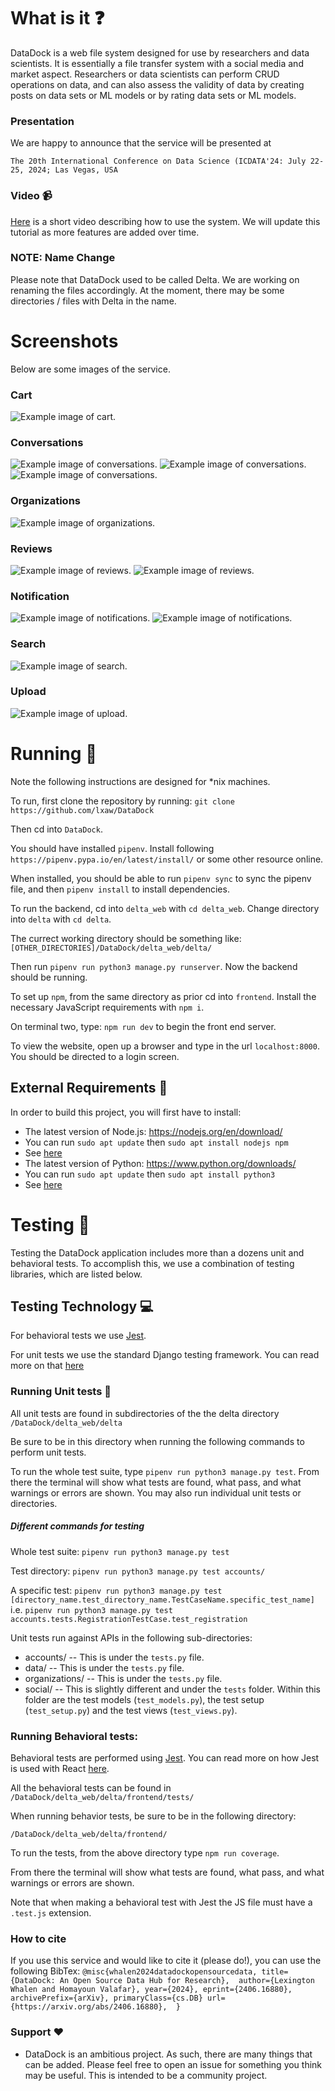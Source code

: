 # What is it ❓
DataDock is a web file system designed for use by researchers and data scientists. It is essentially a file transfer system with a social media and market aspect. Researchers or data scientists can perform CRUD operations on data, and can also assess the validity of data by creating posts on data sets or ML models or by rating data sets or ML models. 

### Presentation
We are happy to announce that the service will be presented at

`The 20th International Conference on Data Science
    (ICDATA'24: July 22-25, 2024; Las Vegas, USA`

### Video 📹
[Here](#) is a short video describing how to use the system. We will update this tutorial as more features are added over time.

### NOTE: Name Change
Please note that DataDock used to be called Delta. We are working on renaming the files accordingly. At the moment, there may be some directories / files with Delta in the name.

# Screenshots
Below are some images of the service.

### Cart
![Example image of cart.](conference_paper/figures/cart.png)

### Conversations
![Example image of conversations.](conference_paper/figures/conversation_start.png)
![Example image of conversations.](conference_paper/figures/convo.png)
![Example image of conversations.](conference_paper/figures/conversation_reply.png)

### Organizations
![Example image of organizations.](conference_paper/figures//organization.png)

### Reviews
![Example image of reviews.](conference_paper/figures/review.png)
![Example image of reviews.](conference_paper/figures/review_comment.png)

### Notification
![Example image of notifications.](conference_paper/figures/notification_message.png)
![Example image of notifications.](conference_paper/figures/notification_review.png)

### Search
![Example image of search.](conference_paper/figures/search.png)

### Upload
![Example image of upload.](conference_paper/figures/upload_page.png)

# Running 🏃
Note the following instructions are designed for *nix machines.

To run, first clone the repository by running:
`git clone https://github.com/lxaw/DataDock` 

Then cd into `DataDock`. 

You should have installed `pipenv`. Install following `https://pipenv.pypa.io/en/latest/install/` or some other resource online.

When installed, you should be able to run 
`pipenv sync` to sync the pipenv file, and then `pipenv install` to install dependencies.

To run the backend, cd into `delta_web` with `cd delta_web`.
Change directory into `delta` with `cd delta`.

The currect working directory should be something like:
`[OTHER_DIRECTORIES]/DataDock/delta_web/delta/`

Then run `pipenv run python3 manage.py runserver`. Now the backend should be running.

To set up `npm`, from the same directory as prior cd into `frontend`. 
Install the necessary JavaScript requirements with `npm i`. 

On terminal two, type:
`npm run dev` to begin the front end server.

To view the website, open up a browser and type in the url `localhost:8000`. You should be directed to a login screen.

## External Requirements 💾
In order to build this project, you will first have to install:

- The latest version of Node.js: https://nodejs.org/en/download/
- You can run `sudo apt update` then `sudo apt install nodejs npm`
- See [here](https://linuxize.com/post/how-to-install-node-js-on-ubuntu-20-04/)
- The latest version of Python: https://www.python.org/downloads/
- You can run `sudo apt update` then `sudo apt install python3`
- See [here](https://www.makeuseof.com/install-python-ubuntu/)

# Testing 🧪
Testing the DataDock application includes more than a dozens unit and behavioral tests. To accomplish this, we
use a combination of testing libraries, which are listed below.

## Testing Technology 💻
For behavioral tests we use [Jest](https://reactjs.org/docs/testing.html).

For unit tests we use the standard Django testing framework. You can read more on that [here](https://docs.djangoproject.com/en/4.1/topics/testing/overview/)

### Running Unit tests 📝
All unit tests are found in subdirectories of the the delta directory
`/DataDock/delta_web/delta`

Be sure to be in this directory when running the following commands to perform unit tests.

To run the whole test suite, type `pipenv run python3 manage.py test`. From there the terminal will show what tests are found, 
what pass, and what warnings or errors are shown. You may also run individual unit tests or directories. 

##### Different commands for testing
Whole test suite: `pipenv run python3 manage.py test`

Test directory: `pipenv run python3 manage.py test accounts/`

A specific test: `pipenv run python3 manage.py test [directory_name.test_directory_name.TestCaseName.specific_test_name]` i.e. 
`pipenv run python3 manage.py test accounts.tests.RegistrationTestCase.test_registration`


Unit tests run against APIs in the following sub-directories:
- accounts/
-- This is under the `tests.py` file.
- data/
-- This is under the `tests.py` file.
- organizations/
-- This is under the `tests.py` file.
- social/
-- This is slightly different and under the `tests` folder. Within this folder are the test models (`test_models.py`), the test setup (`test_setup.py`) and the test views (`test_views.py`).

### Running Behavioral tests:
Behavioral tests are performed using [Jest](https://jestjs.io/). You can read more on how Jest is used with React [here](https://reactjs.org/docs/testing.html).

All the behavioral tests can be found in 
`/DataDock/delta_web/delta/frontend/tests/`

When running behavior tests, be sure to be in the following directory:

`/DataDock/delta_web/delta/frontend/`

To run the tests, from the above directory type
`npm run coverage`.

From there the terminal will show what tests are found, what pass, and what warnings or errors are shown.

Note that when making a behavioral test with Jest the JS file must have a `.test.js` extension. 

### How to cite
If you use this service and would like to cite it (please do!), you can use the following BibTex:
`@misc{whalen2024datadockopensourcedata,
      title={DataDock: An Open Source Data Hub for Research}, 
      author={Lexington Whalen and Homayoun Valafar},
      year={2024},
      eprint={2406.16880},
      archivePrefix={arXiv},
      primaryClass={cs.DB}
      url={https://arxiv.org/abs/2406.16880}, 
}`

### Support ❤️
- DataDock is an ambitious project. As such, there are many things that can be added. Please feel free to open an issue for something you think may be useful. This is intended to be a community project.
